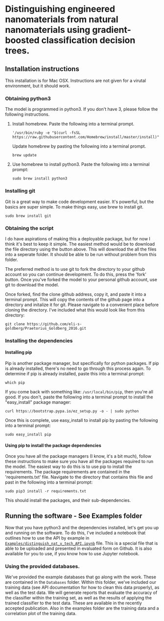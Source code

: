 # Distinguishing engineered nanomaterials from natural nanomaterials using gradient-boosted classification decision trees.

## Installation instructions

This installation is for Mac OSX. Instructions are not given for a virutal environment, but it should work.


### Obtaining python3
The model is programmed in python3. If you don't have 3, please follow the following instructions.

1. Install homebrew.
    Paste the following into a terminal prompt.

    `'/usr/bin/ruby -e "$(curl -fsSL https://raw.githubusercontent.com/Homebrew/install/master/install)"`

    Update homebrew by pasting the following into a terminal prompt.

    `brew update`

2. Use homebrew to install python3.
    Paste the following into a terminal prompt:

    `sudo brew install python3`

### Installing git
Git is a great way to make code development easier. It's powerful, but the basics are super simple. To make things easy, use brew to install git.

`sudo brew install git`

### Obtaining the script
I do have aspirations of making this a deployable package, but for now I think it's best to keep it simple. The easiest method would be to download the file directory using the button above. This will download the all the files into a seperate folder. It should be able to be run without problem from this folder.

The preferred method is to use git to fork the directory to your github account so you can continue development. To do this, press the 'fork' button. Once you've forked the model to your personal github account, use git to download the model.

Once forked, find the clone github address, copy it, and paste it into a terminal prompt. This will copy the contents of the github page into a directory and initalize it for git. Please navigate to a convenient place before cloning the directory. I've included what this would look like from this directory:

`git clone https://github.com/eli-s-goldberg/Praetorius_Goldberg_2016.git`

### Installing the dependencies

#### Installing pip
Pip is another package manager, but specifically for python packages. If pip is already installed, there's no need to go through this process again. To determine if pip is already installed, paste this into a terminal prompt:

`which pip`

If you come back with something like: `/usr/local/bin/pip`, then you're all good. If you don't, paste the following into a terminal prompt to install the "easy_install" package manager:

`curl https://bootstrap.pypa.io/ez_setup.py -o - | sudo python`

Once this is complete, use easy_install to install pip by pasting the following into a terminal prompt:

`sudo easy_install pip`

#### Using pip to install the package dependencies

Once you have all the package managers (I know, it's a bit much), follow these instructions to make sure you have all the packages required to run the model. The easiest way to do this is to use pip to install the requirements. The package requirements are contained in the 'requirements.txt' file. Navigate to the directory that contains this file and past in the following into a terminal prompt:

`sudo pip3 install -r requirements.txt`

This should install the packages, and their sub-dependencies.

## Running the software - See Examples folder

Now that you have python3 and the dependencies installed, let's get you up and running on the software. To do this, I've included a notebook that outlines how to use the API by example in [`Examples/distinguish_nat_v_tech_API.ipynb`](https://github.com/eli-s-goldberg/Praetorius_Goldberg_2016/blob/master/Examples/distinguish_nat_v_tech_API.ipynb) file. This is a special file that is able to be uploaded and presented in evaluated form on Github. It is also available for you to use, if you know how to use Jupyter notebook.

### Using the provided databases.
We've provided the example databases that go along with the work. These are contained in the `Databases` folder. Within this folder, we've included our training data (see API documentation for how to clean this data properly), as well as the test data. We will generate reports that evaluate the accuracy of the classifier within the training set, as well as the results of applying the trained classifier to the test data. These are available in the recently accepted publication.
Also in the examples folder are the training data and a correlation plot of the training data.